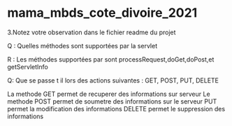 # mama_mbds_cote_divoire_2021

3.Notez votre observation dans le fichier readme du projet

Q : Quelles méthodes sont supportées par la servlet

R : Les méthodes supportées par sont processRequest,doGet,doPost,et getServletInfo

Q: Que se passe t il lors des actions suivantes : GET, POST, PUT, DELETE

La methode GET permet de recuperer des informations sur serveur
Le methode POST permet de soumetre des informations sur le serveur
PUT permet la modification des informations
DELETE permet le suppression des informations
